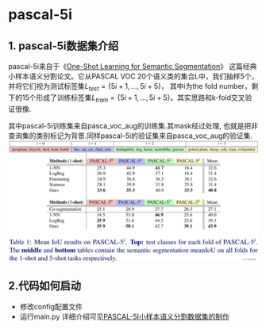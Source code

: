 # pascal-5i

## 1. pascal-5i数据集介绍
pascal-5i来自于《[One-Shot Learning for Semantic Segmentation](https://doi.org/10.48550/arXiv.1709.03410)》
这篇经典小样本语义分割论文。它从PASCAL VOC 20个语义类的集合L中，我们抽样5个，
并将它们视为测试标签集$L _ {test}=\{5i+1,...,5i+5\}$，
其中i为the fold number，剩下的15个形成了训练标签集$L _ {train}=\{5i+1,...,5i+5\}$。其实思路和k-fold交叉验证很像.

其中pascal-5i训练集来自pasca_voc_aug的训练集.其mask经过处理,
也就是把非查询集的类别标记为背景.同样pascal-5i的验证集来自pasca_voc_aug的验证集.
![img.png](img.png)
## 2.代码如何启动
+ 修改config配置文件
+ 运行main.py
详细介绍可见[PASCAL-5I小样本语义分割数据集的制作](https://blog.csdn.net/qq_41609728/article/details/138164713?spm=1001.2014.3001.5501)





